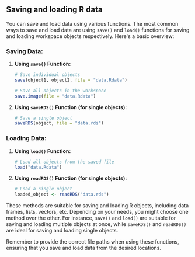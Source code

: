 ## Saving and loading R data
You can save and load data using various functions. The most common ways to save and load data are using `save()` and `load()` functions for saving and loading workspace objects respectively. Here's a basic overview:

### Saving Data:
1. **Using `save()` Function:**
   ```R
   # Save individual objects
   save(object1, object2, file = "data.Rdata")

   # Save all objects in the workspace
   save.image(file = "data.Rdata")
   ```

2. **Using `saveRDS()` Function (for single objects):**
   ```R
   # Save a single object
   saveRDS(object, file = "data.rds")
   ```

### Loading Data:
1. **Using `load()` Function:**
   ```R
   # Load all objects from the saved file
   load("data.Rdata")
   ```

2. **Using `readRDS()` Function (for single objects):**
   ```R
   # Load a single object
   loaded_object <- readRDS("data.rds")
   ```

These methods are suitable for saving and loading R objects, including data frames, lists, vectors, etc. Depending on your needs, you might choose one method over the other. For instance, `save()` and `load()` are suitable for saving and loading multiple objects at once, while `saveRDS()` and `readRDS()` are ideal for saving and loading single objects.

Remember to provide the correct file paths when using these functions, ensuring that you save and load data from the desired locations.